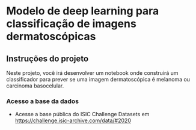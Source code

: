 # Modelo de deep learning para classificação de imagens dermatoscópicas

## Instruções do projeto

Neste projeto, você irá desenvolver um notebook onde construirá um classificador para prever se uma imagem dermatoscópica é melanoma ou carcinoma basocelular.

### Acesso a base da dados

* Acesse a base pública do ISIC Challenge Datasets em https://challenge.isic-archive.com/data/#2020


